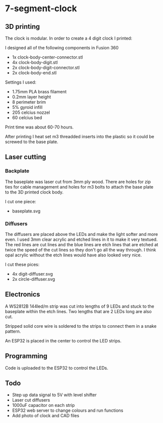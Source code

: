 # 7-segment-clock

## 3D printing

The clock is modular. In order to create a 4 digit clock I printed:

I designed all of the following components in Fusion 360

* 1x clock-body-center-connector.stl
* 4x clock-body-digit.stl
* 2x clock-body-digit-connector.stl
* 2x clock-body-end.stl

Settings I used:

* 1.75mm PLA brass filament
* 0.2mm layer height
* 8 perimeter brim
* 5% gyroid infill
* 205 celcius nozzel
* 60 celcius bed

Print time was about 60-70 hours. 

After printing I heat set m3 threadded inserts into the plastic so it could be screwed to the base plate.

## Laser cutting

### Backplate

The baseplate was laser cut from 3mm ply wood. There are holes for zip ties for cable management and holes for m3 bolts to attach the base plate to the 3D printed clock body.

I cut one piece:

* baseplate.svg

### Diffusers

The diffusers are placed above the LEDs and make the light softer and more even. I used 3mm clear acrylic and etched lines in it to make it very textued. The red lines are cut lines and the blue lines are etch lines that are etched at twice the speed of the cut lines so they don't go all the way through. I think opal acrylic without the etch lines would have also looked very nice.

I cut these pices:

* 4x digit-diffuser.svg
* 2x circle-diffuser.svg

## Electronics

A WS2812B 144led/m strip was cut into lengths of 9 LEDs and stuck to the baseplate within the etch lines. Two lengths that are 2 LEDs long are also cut.

Stripped solid core wire is soldered to the strips to connect them in a snake pattern.

An ESP32 is placed in the center to control the LED strips.

## Programming

Code is uploaded to the ESP32 to control the LEDs.

## Todo

* Step up data signal to 5V with level shifter
* Laser cut diffusers
* 1000uF capacitor on each strip
* ESP32 web server to change colours and run functions
* Add photo of clock and CAD files
